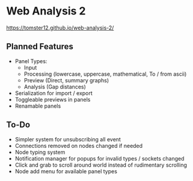 # Web Analysis 2

https://tomster12.github.io/web-analysis-2/

## Planned Features

- Panel Types:
  - Input
  - Processing (lowercase, uppercase, mathematical, To / from ascii)
  - Preview (Direct, summary graphs)
  - Analysis (Gap distances)
- Serialization for import / export
- Toggleable previews in panels
- Renamable panels

## To-Do

- Simpler system for unsubscribing all event
- Connections removed on nodes changed if needed
- Node typing system
- Notification manager for popups for invalid types / sockets changed
- Click and grab to scroll around world instead of rudimentary scrolling
- Node add menu for available panel types